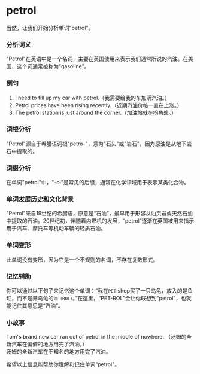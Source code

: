 # petrol

当然，让我们开始分析单词"petrol"。

  

### 分析词义

  

"Petrol"在英语中是一个名词，主要在英国使用来表示我们通常所说的汽油。在美国，这个词通常被称为"gasoline"。

  

### 例句

  

1.  I need to fill up my car with petrol.（我需要给我的车加满汽油。）
2.  Petrol prices have been rising recently.（近期汽油价格一直在上涨。）
3.  The petrol station is just around the corner.（加油站就在拐角处。）

  

### 词根分析

  

"Petrol"源自于希腊语词根"petro-"，意为"石头"或"岩石"，因为原油是从地下岩石中提取的。

  

### 词缀分析

  

在单词"petrol"中，"-ol"是常见的后缀，通常在化学领域用于表示某类化合物。

  

### 单词发展历史和文化背景

  

"Petrol"来自19世纪的希腊语，原意是“石油”，最早用于形容从油页岩或天然石油中提取的石油。20世纪初，伴随着内燃机的发展，“petrol”逐渐在英国被用来指示用于汽车、摩托车等机动车辆的轻质石油。

  

### 单词变形

  

此单词没有变形，因为它是一个不规则的名词，不存在复数形式。

  

### 记忆辅助

  

你可以通过以下句子来记忆这个单词：“我在`PET` shop买了一只乌龟，放入的是鱼缸，而不是养乌龟的`油（ROL）`。”在这里，“PET-ROL”会让你联想到"petrol"，也就能记住其意思是“汽油”。

  

### 小故事

  

Tom's brand new car ran out of petrol in the middle of nowhere. （汤姆的全新汽车在偏僻的地方用完了汽油。）  
汤姆的全新汽车在不知名的地方用完了汽油。

  

希望以上信息能帮助你理解和记住单词"petrol"。
